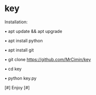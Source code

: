# key

Installation:

• apt update && apt upgrade

• apt install python

• apt install git

• git clone https://github.com/MrCimin/key

• cd key

• python key.py

[#] Enjoy [#]
